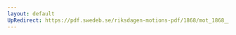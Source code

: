 ```yaml
---
layout: default
UpRedirect: https://pdf.swedeb.se/riksdagen-motions-pdf/1868/mot_1868__fk__00027/mot_1868__fk__00027_002.pdf
---
```

